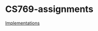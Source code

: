 # CS769-assignments

[Implementations](https://github.com/xtie97/CS769_Advanced_NLP/tree/xtie97-implementation)
